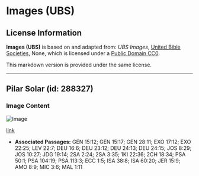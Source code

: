 # Images (UBS)

## License Information

**Images (UBS)** is based on and adapted from: _UBS Images_, [United Bible Societies](https://unitedbiblesocieties.org/), None, which is licensed under a [Public Domain CC0](https://creativecommons.org/public-domain/cc0/).

This markdown version is provided under the same license.



--------------------------------

## Pilar Solar (id: 288327)

### Image Content

![Image](https://cdn.aquifer.bible/aquifer-content/resources/Media/WEB-0845_sun_pillar.jpg)

[link](https://cdn.aquifer.bible/aquifer-content/resources/Media/WEB-0845_sun_pillar.jpg)

* **Associated Passages:** GEN 15:12; GEN 15:17; GEN 28:11; EXO 17:12; EXO 22:25; LEV 22:7; DEU 16:6; DEU 23:12; DEU 24:13; DEU 24:15; JOS 8:29; JOS 10:27; JDG 19:14; 2SA 2:24; 2SA 3:35; 1KI 22:36; 2CH 18:34; PSA 50:1; PSA 104:19; PSA 113:3; ECC 1:5; ISA 38:8; ISA 60:20; JER 15:9; AMO 8:9; MIC 3:6; MAL 1:11

